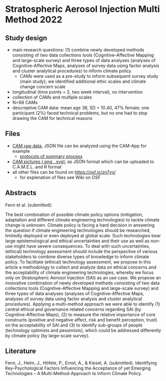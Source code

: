 # Stratospheric Aerosol Injection Multi Method 2022

## Study design

- main research questions: (1) combine newly developed methods consisting of two data collections tools (Cognitive-Affective Mapping and large-scale survey) and three types of data analyses (analyses of Cognitive-Affective Maps, analyses of survey data using factor analysis and cluster analytical procedures) to inform climate policy
    + CAMs were used as a pre-study to inform subsequent survey study (main study); we identified additional ethic scales and climate change concern scale
- longitudinal (time points = 2, two week interval), no intervention
- collection of CAMs and multiple scales 
- N=68 CAMs
- descreptive CAM data: mean age 38, SD = 10.40, 47% female; one participant (2%) faced technical problems, but no one had to stop drawing the CAM for technical reasons


## Files

- [CAM raw data](/Stratospheric%20Aerosol%20Injection%20Multi%20Method%202022/raw%20data), JSON file can be analyzed using the CAM-App for example
    + [protocols of summary process](/Stratospheric%20Aerosol%20Injection%20Multi%20Method%202022/final%20protocol)
- [CAM pictures (.png, .svg)](/Stratospheric%20Aerosol%20Injection%20Multi%20Method%202022/CAMs%20as%20JSON%2C%20R%20format);  as JSON format which can be uploaded to C.A.M.E.L. and R format
- all other files can be found on https://osf.io/zn7vy/
    + for explenation of files see Wiki on OSF


## Abstracts
Fenn et al. (submitted):

The best combination of possible climate policy options (mitigation, adaptation and different climate engineering technologies) to tackle climate change is unknown. Climate policy is facing a hard decision in answering the question if climate engineering technologies should be researched, limitedly deployed or even deployed at global scale. Such technologies bear large epistemological and ethical uncertainties and their use as well as non-use might have severe consequences. To deal with such uncertainties, (ethical) technology assessment should include the perspective of various stakeholders to combine diverse types of knowledge to inform climate policy. To facilitate (ethical) technology assessment, we propose in this article a methodology to collect and analyze data on ethical concerns and the acceptability of climate engineering technologies, whereby we focus only on Stratospheric Aerosol Injection (SAI) as an use case. We propose an innovative combination of newly developed methods consisting of two data collections tools (Cognitive-Affective Mapping and large-scale survey) and three types of data analyses (analyses of Cognitive-Affective Maps, analyses of survey data using factor analysis and cluster analytical procedures). Applying a multi-method approach we were able to identify (1) central ethical and governance related concerns regarding SAI (by Cognitive-Affective Maps), (2) to measure the relative importance of core constructs (positive and negative affect, risk and benefit perception, trust) on the acceptability of SAI and (3) to identify sub-groups of people (technology optimists and pessimists), which could be addressed differently by climate policy (by large-scale survey).


## Literature
Fenn, J., Helm, J., Höfele, P., Ernst, A., & Kiesel, A. (submitted). Identifying Key-Psychological Factors Influencing the Acceptance of yet Emerging Technologies – A Multi-Method-Approach to Inform Climate Policy.